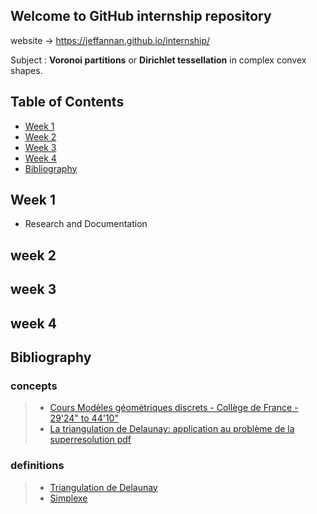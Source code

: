 ## Welcome to GitHub internship repository
website -> https://jeffannan.github.io/internship/

Subject : **Voronoi partitions** or **Dirichlet tessellation** in complex convex shapes.

## Table of Contents 
* [Week 1](#Week-1)
* [Week 2](#Week-2)
* [Week 3](#Week-3)
* [Week 4](#Week-4)
* [Bibliography](#Bibliography)

## Week 1
* Research and Documentation

## week 2
## week 3
## week 4
## Bibliography
### concepts
> * <a href="https://www.college-de-france.fr/site/jean-daniel-boissonnat/course-2017-03-29-17h00.htm" target="_blank">Cours Modèles géométriques discrets - Collège de France - 29'24" to 44'10"</a>
> * <a href="http://www.tsi.telecom-paristech.fr/pages/enseignement/ressources/beti/delaunay/delaunay_imprimable.pdf" target="_blank">La triangulation de Delaunay: application au problème de la superresolution pdf</a>
### definitions
> * <a href="https://fr.wikipedia.org/wiki/Triangulation_de_Delaunay" target="_blank">Triangulation de Delaunay</a>
> * <a href="https://fr.wikipedia.org/wiki/Simplexe" target="_blank">Simplexe</a>


 

